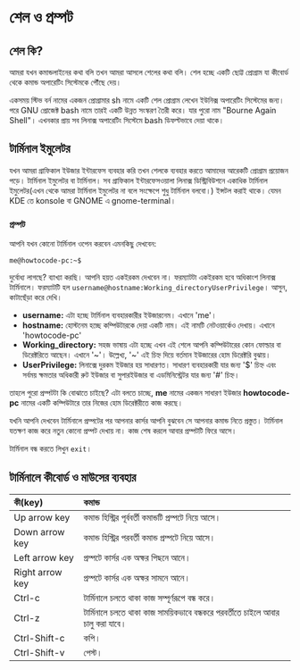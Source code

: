 # শেল ও প্রম্পট

## শেল কি?

আমরা যখন কমান্ডলাইনের কথা বলি তখন আমরা আসলে শেলের কথা বলি। শেল হচ্ছে একটি ছোট্ট প্রোগ্রাম যা কীবোর্ড থেকে কমান্ড অপারেটিং সিস্টেমকে পৌঁছে দেয়।

একসময় স্টিভ বর্ন নামের একজন প্রোগ্রামার sh নামে একটি শেল প্রোগ্রাম লেখেন ইউনিক্স অপারেটিং সিস্টেমের জন্য। পরে GNU প্রোজেক্ট bash নামে তারই একটি উন্নত সংস্করণ তৈরী করে। যার পুরো নাম "Bourne Again Shell"। এখনকার প্রায় সব লিনাক্স অপারেটিং সিস্টেমে bash ডিফল্টভাবে দেয়া থাকে।

## টার্মিনাল ইমুলেটর

যখন আমরা গ্রাফিকাল ইউজার ইন্টারফেস ব্যবহার করি তখন শেলকে ব্যবহার করতে আমাদের আরেকটি প্রোগ্রাম প্রয়োজন পড়ে। টার্মিনাল ইমুলেটর বা টার্মিনাল। সব গ্রাফিকাল ইন্টারফেসওয়ালা লিনাক্স ডিস্ট্রিবিউশনে একাধিক টার্মিনাল ইমুলেটর\(এখন থেকে আমরা টার্মিনাল ইমুলেটর না বলে সংক্ষেপে শুধু টার্মিনাল বলবো।\) ইন্সটল করাই থাকে। যেমন KDE তে konsole বা GNOME এ gnome-terminal।

### প্রম্পট

আপনি যখন কোনো টার্মিনাল ওপেন করবেন এমনকিছু দেখবেন:

```text
me@howtocode-pc:~$
```

দুর্বোধ্য লাগছে? ব্যাখ্যা করছি। আপনি হয়ত একইরকম দেখবেন না। ফরম্যাটটা একইরকম হবে অধিকাংশ লিনাক্স টার্মিনালে। ফরম্যাটটি হল `username@hostname:Working_directoryUserPrivilege`। আসুন, কাটাছেঁড়া করে দেখি।

* **username:** এটা হচ্ছে টার্মিনাল ব্যবহারকারীর ইউজারনেম। এখানে 'me'।
* **hostname:** হোস্টনেম হচ্ছে কম্পিউটারকে দেয়া একটি নাম। এই নামটি নেটওয়ার্কেও দেখায়। এখানে 'howtocode-pc'
* **Working\_directory:** সহজ ভাষায় এটা হচ্ছে এখন এই শেলে আপনি কম্পিউটারের কোন ফোল্ডার বা ডিরেক্টরিতে আছেন। এখানে '~'। উল্লেখ্য, '~' এই চিহ্ন দিয়ে বর্তমান ইউজারের হোম ডিরেক্টরি বুঝায়।
* **UserPrivilege:** লিনাক্সে দুরকম ইউজার হয় সাধারণত। সাধারণ ব্যবহারকারী যার জন্য '$' চিহ্ন এবং সর্বময় ক্ষমতার অধিকারী রুট ইউজার বা সুপারইউজার বা এডমিনিস্ট্রেটর যার জন্য '\#' চিহ্ন।

তাহলে পুরো প্রম্পটটা কি বোঝাতে চাইছে? এটা বলতে চাচ্ছে, **me** নামের একজন সাধারণ ইউজার **howtocode-pc** নামের একটি কম্পিউটারে তার নিজের হোম ডিরেক্টরীতে কাজ করছে।

যখনি আপনি দেখবেন টার্মিনালে প্রম্পটের পর আপনার কার্সর আপনি বুঝবেন সে আপনার কমান্ড নিতে প্রস্তুত। টার্মিনাল যতক্ষণ কাজ করে নতুন কোনো প্রম্পট দেখায় না। কাজ শেষ করলে আবার প্রম্পটটি ফিরে আসে।

টার্মিনাল বন্ধ করতে লিখুন `exit`।

## টার্মিনালে কীবোর্ড ও মাউসের ব্যবহার

| কী\(key\) | কমান্ড |
| :--- | :--- |
| Up arrow key | কমান্ড হিস্ট্রির পূর্ববর্তী কমান্ডটি প্রম্পটে নিয়ে আসে। |
| Down arrow key | কমান্ড হিস্ট্রির পরবর্তী কমান্ড প্রম্পটে নিয়ে আসে। |
| Left arrow key | প্রম্পটে কার্সর এক অক্ষর পিছনে আনে। |
| Right arrow key | প্রম্পটে কার্সর এক অক্ষর সামনে আনে। |
| Ctrl-c | টার্মিনালে চলতে থাকা কাজ সম্পূর্ণরূপে বন্ধ করে। |
| Ctrl-z | টার্মিনালে চলতে থাকা কাজ সাময়িকভাবে বন্ধকরে পরবর্তীতে চাইলে আবার চালু করা যাবে। |
| Ctrl-Shift-c | কপি। |
| Ctrl-Shift-v | পেস্ট। |


